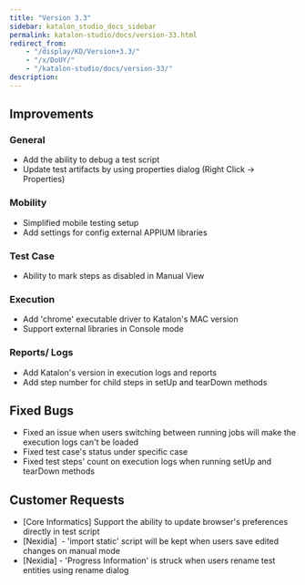 ```yaml
---
title: "Version 3.3" 
sidebar: katalon_studio_docs_sidebar
permalink: katalon-studio/docs/version-33.html 
redirect_from:
    - "/display/KD/Version+3.3/"
    - "/x/DoUY/"
    - "/katalon-studio/docs/version-33/"
description: 
---
```

Improvements
------------

### General

*   Add the ability to debug a test script
*   Update test artifacts by using properties dialog (Right Click -> Properties)

### Mobility

*   Simplified mobile testing setup
*   Add settings for config external APPIUM libraries

### Test Case

*   Ability to mark steps as disabled in Manual View

### Execution

*   Add 'chrome' executable driver to Katalon's MAC version
*   Support external libraries in Console mode

### Reports/ Logs

*   Add Katalon's version in execution logs and reports
*   Add step number for child steps in setUp and tearDown methods

Fixed Bugs
----------

*   Fixed an issue when users switching between running jobs will make the execution logs can't be loaded
*   Fixed test case's status under specific case
*   Fixed test steps' count on execution logs when running setUp and tearDown methods

Customer Requests
-----------------

*   \[Core Informatics\] Support the ability to update browser's preferences directly in test script
*   \[Nexidia\]  - 'import static' script will be kept when users save edited changes on manual mode
*   \[Nexidia\] - 'Progress Information' is struck when users rename test entities using rename dialog